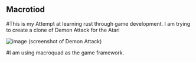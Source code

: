 ## Macrotiod
#This is my Attempt at learning rust through game development. I am trying to create a clone of Demon Attack for the Atari

![image](https://github.com/KeaganErasmus/macrotoid/assets/30564181/93457f6b-ec93-45aa-adf7-6e7bfb433e6b)
(screenshot of Demon Attack)

#I am using macroquad as the game framework.
